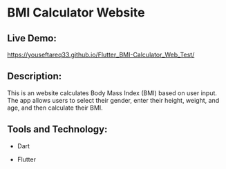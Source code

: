 # BMI Calculator Website

## Live Demo:
https://youseftareq33.github.io/Flutter_BMI-Calculator_Web_Test/


## Description:
This is an website calculates Body Mass Index (BMI) based on user input. The app allows users to select their gender, enter their height, weight, and age, and then calculate their BMI.

## Tools and Technology:
- Dart

- Flutter




